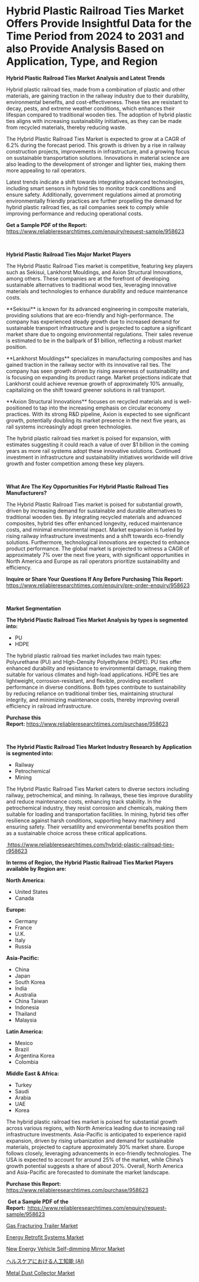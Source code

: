 <p><h1>Hybrid Plastic Railroad Ties Market Offers Provide Insightful Data for the Time Period from 2024 to 2031 and also Provide Analysis Based on Application, Type, and Region</h1></p><p><strong>Hybrid Plastic Railroad Ties Market Analysis and Latest Trends</strong></p>
<p><p>Hybrid plastic railroad ties, made from a combination of plastic and other materials, are gaining traction in the railway industry due to their durability, environmental benefits, and cost-effectiveness. These ties are resistant to decay, pests, and extreme weather conditions, which enhances their lifespan compared to traditional wooden ties. The adoption of hybrid plastic ties aligns with increasing sustainability initiatives, as they can be made from recycled materials, thereby reducing waste.</p><p>The Hybrid Plastic Railroad Ties Market is expected to grow at a CAGR of 6.2% during the forecast period. This growth is driven by a rise in railway construction projects, improvements in infrastructure, and a growing focus on sustainable transportation solutions. Innovations in material science are also leading to the development of stronger and lighter ties, making them more appealing to rail operators.</p><p>Latest trends indicate a shift towards integrating advanced technologies, including smart sensors in hybrid ties to monitor track conditions and ensure safety. Additionally, government regulations aimed at promoting environmentally friendly practices are further propelling the demand for hybrid plastic railroad ties, as rail companies seek to comply while improving performance and reducing operational costs.</p></p>
<p><strong>Get a Sample PDF of the Report:&nbsp;</strong> <a href="https://www.reliableresearchtimes.com/enquiry/request-sample/958623">https://www.reliableresearchtimes.com/enquiry/request-sample/958623</a></p>
<p>&nbsp;</p>
<p><strong>Hybrid Plastic Railroad Ties Major Market Players</strong></p>
<p><p>The Hybrid Plastic Railroad Ties market is competitive, featuring key players such as Sekisui, Lankhorst Mouldings, and Axion Structural Innovations, among others. These companies are at the forefront of developing sustainable alternatives to traditional wood ties, leveraging innovative materials and technologies to enhance durability and reduce maintenance costs.</p><p>**Sekisui** is known for its advanced engineering in composite materials, providing solutions that are eco-friendly and high-performance. The company has experienced steady growth due to increased demand for sustainable transport infrastructure and is projected to capture a significant market share due to ongoing environmental regulations. Their sales revenue is estimated to be in the ballpark of $1 billion, reflecting a robust market position.</p><p>**Lankhorst Mouldings** specializes in manufacturing composites and has gained traction in the railway sector with its innovative rail ties. The company has seen growth driven by rising awareness of sustainability and is focusing on expanding its product range. Market projections indicate that Lankhorst could achieve revenue growth of approximately 10% annually, capitalizing on the shift toward greener solutions in rail transport.</p><p>**Axion Structural Innovations** focuses on recycled materials and is well-positioned to tap into the increasing emphasis on circular economy practices. With its strong R&D pipeline, Axion is expected to see significant growth, potentially doubling its market presence in the next five years, as rail systems increasingly adopt green technologies.</p><p>The hybrid plastic railroad ties market is poised for expansion, with estimates suggesting it could reach a value of over $1 billion in the coming years as more rail systems adopt these innovative solutions. Continued investment in infrastructure and sustainability initiatives worldwide will drive growth and foster competition among these key players.</p></p>
<p>&nbsp;</p>
<p><strong>What Are The Key Opportunities For Hybrid Plastic Railroad Ties Manufacturers?</strong></p>
<p><p>The Hybrid Plastic Railroad Ties market is poised for substantial growth, driven by increasing demand for sustainable and durable alternatives to traditional wooden ties. By integrating recycled materials and advanced composites, hybrid ties offer enhanced longevity, reduced maintenance costs, and minimal environmental impact. Market expansion is fueled by rising railway infrastructure investments and a shift towards eco-friendly solutions. Furthermore, technological innovations are expected to enhance product performance. The global market is projected to witness a CAGR of approximately 7% over the next five years, with significant opportunities in North America and Europe as rail operators prioritize sustainability and efficiency.</p></p>
<p><strong>Inquire or Share Your Questions If Any Before Purchasing This Report:</strong> <a href="https://www.reliableresearchtimes.com/enquiry/pre-order-enquiry/958623">https://www.reliableresearchtimes.com/enquiry/pre-order-enquiry/958623</a></p>
<p>&nbsp;</p>
<p><strong>Market Segmentation</strong></p>
<p><strong>The Hybrid Plastic Railroad Ties Market Analysis by types is segmented into:</strong></p>
<p><ul><li>PU</li><li>HDPE</li></ul></p>
<p><p>The hybrid plastic railroad ties market includes two main types: Polyurethane (PU) and High-Density Polyethylene (HDPE). PU ties offer enhanced durability and resistance to environmental damage, making them suitable for various climates and high-load applications. HDPE ties are lightweight, corrosion-resistant, and flexible, providing excellent performance in diverse conditions. Both types contribute to sustainability by reducing reliance on traditional timber ties, maintaining structural integrity, and minimizing maintenance costs, thereby improving overall efficiency in railroad infrastructure.</p></p>
<p><strong>Purchase this Report:&nbsp;</strong><a href="https://www.reliableresearchtimes.com/purchase/958623">https://www.reliableresearchtimes.com/purchase/958623</a></p>
<p>&nbsp;</p>
<p><strong>The Hybrid Plastic Railroad Ties Market Industry Research by Application is segmented into:</strong></p>
<p><ul><li>Railway</li><li>Petrochemical</li><li>Mining</li></ul></p>
<p><p>The Hybrid Plastic Railroad Ties Market caters to diverse sectors including railway, petrochemical, and mining. In railways, these ties improve durability and reduce maintenance costs, enhancing track stability. In the petrochemical industry, they resist corrosion and chemicals, making them suitable for loading and transportation facilities. In mining, hybrid ties offer resilience against harsh conditions, supporting heavy machinery and ensuring safety. Their versatility and environmental benefits position them as a sustainable choice across these critical applications.</p></p>
<p><a href="https://www.reliableresearchtimes.com/hybrid-plastic-railroad-ties-r958623">&nbsp;https://www.reliableresearchtimes.com/hybrid-plastic-railroad-ties-r958623</a></p>
<p><strong>In terms of Region, the Hybrid Plastic Railroad Ties Market Players available by Region are:</strong></p>
<p>
    <p> <strong> North America: </strong>
        <ul>
            <li>United States</li>
            <li>Canada</li>
        </ul>
        </p> 
    <p> <strong> Europe: </strong>
        <ul>
            <li>Germany</li>
            <li>France</li>
            <li>U.K.</li>
            <li>Italy</li>
            <li>Russia</li>
        </ul>
        </p> 
    <p> <strong> Asia-Pacific: </strong>
        <ul>
            <li>China</li>
            <li>Japan</li>
            <li>South Korea</li>
            <li>India</li>
            <li>Australia</li>
            <li>China Taiwan</li>
            <li>Indonesia</li>
            <li>Thailand</li>
            <li>Malaysia</li>
        </ul>
        </p> 
    <p> <strong> Latin America: </strong>
        <ul>
            <li>Mexico</li>
            <li>Brazil</li>
            <li>Argentina Korea</li>
            <li>Colombia</li>
        </ul>
        </p> 
    <p> <strong> Middle East & Africa: </strong>
        <ul>
            <li>Turkey</li>
            <li>Saudi</li>
            <li>Arabia</li>
            <li>UAE</li>
            <li>Korea</li>
        </ul>
    </p>
    </p>
<p><p>The hybrid plastic railroad ties market is poised for substantial growth across various regions, with North America leading due to increasing rail infrastructure investments. Asia-Pacific is anticipated to experience rapid expansion, driven by rising urbanization and demand for sustainable materials, projected to capture approximately 30% market share. Europe follows closely, leveraging advancements in eco-friendly technologies. The USA is expected to account for around 25% of the market, while China’s growth potential suggests a share of about 20%. Overall, North America and Asia-Pacific are forecasted to dominate the market landscape.</p></p>
<p><strong>Purchase this Report: </strong><a href="https://www.reliableresearchtimes.com/purchase/958623">https://www.reliableresearchtimes.com/purchase/958623</a></p>
<p>&nbsp;<strong>Get a Sample PDF of the Report:&nbsp;&nbsp;</strong><a href="https://www.reliableresearchtimes.com/enquiry/request-sample/958623">https://www.reliableresearchtimes.com/enquiry/request-sample/958623</a></p>
<p><strong></strong></p>
<p><p><a href="https://issuu.com/reportprime-2/docs/gas-fracturing-trailer-market-size-_55d7fb02230439">Gas Fracturing Trailer Market</a></p><p><a href="https://medium.com/@natoshajacobsk69/the-global-energy-retrofit-systems-market-identifies-drivers-restraints-opportunities-and-625eb3902c02">Energy Retrofit Systems Market</a></p><p><a href="https://issuu.com/reportprime-2/docs/new-energy-vehicle-self-dimming-mir_7cf13efafc3a8c">New Energy Vehicle Self-dimming Mirror Market</a></p><p><a href="https://medium.com/@napierswinnyfg/artificial-intelligence-ai-in-healthcare-market-%E3%81%AF-%E3%82%B3%E3%82%B9%E3%83%88%E7%AE%A1%E7%90%86%E3%81%A8%E5%8A%B9%E7%8E%87%E5%90%91%E4%B8%8A%E3%82%92%E5%84%AA%E5%85%88%E3%81%97%E3%81%BE%E3%81%99-cd1af514e0b6">ヘルスケアにおける人工知能 (AI)</a></p><p><a href="https://www.linkedin.com/pulse/metal-dust-collector-market-growth-segmentation-regional-analysis-fnhke?trackingId=v7n4DwJKRr6gx2FWAgGwdQ%3D%3D">Metal Dust Collector Market</a></p></p>